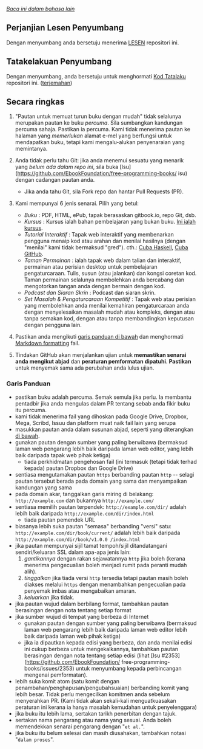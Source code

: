 *[Baca ini dalam bahasa lain](README.md#translations)*


## Perjanjian Lesen Penyumbang

Dengan menyumbang anda bersetuju menerima [LESEN](../LICENSE) repositori ini.


## Tatakelakuan Penyumbang

Dengan menyumbang, anda bersetuju untuk menghormati [Kod Tatalaku](CODE_OF_CONDUCT.md) repositori ini. ([terjemahan](README.md#translations))


## Secara ringkas

1. "Pautan untuk memuat turun buku dengan mudah" tidak selalunya merupakan pautan ke buku *percuma*. Sila sumbangkan kandungan percuma sahaja. Pastikan ia percuma. Kami tidak menerima pautan ke halaman yang *memerlukan* alamat e-mel yang berfungsi untuk mendapatkan buku, tetapi kami mengalu-alukan penyenaraian yang memintanya.

2. Anda tidak perlu tahu Git: jika anda menemui sesuatu yang menarik yang *belum ada dalam repo ini*, sila buka [Isu](https://github.com/EbookFoundation/free-programming-books/ isu) dengan cadangan pautan anda.
    - Jika anda tahu Git, sila Fork repo dan hantar Pull Requests (PR).

3. Kami mempunyai 6 jenis senarai. Pilih yang betul:

    - *Buku* : PDF, HTML, ePub, tapak berasaskan gitbook.io, repo Git, dsb.
    - *Kursus* : Kursus ialah bahan pembelajaran yang bukan buku. [Ini ialah kursus](http://ocw.mit.edu/courses/electrical-engineering-and-computer-science/6-006-introduction-to-algorithms-fall-2011/).
    - *Tutorial Interaktif* : Tapak web interaktif yang membenarkan pengguna menaip kod atau arahan dan menilai hasilnya (dengan "menilai" kami tidak bermaksud "gred"). cth.: [Cuba Haskell](http://tryhaskell.org), [Cuba GitHub](http://try.github.io).
    - *Taman Permainan* : ialah tapak web dalam talian dan interaktif, permainan atau perisian desktop untuk pembelajaran pengaturcaraan. Tulis, susun (atau jalankan) dan kongsi coretan kod. Taman permainan selalunya membolehkan anda bercabang dan mengotorkan tangan anda dengan bermain dengan kod.
    - *Podcast dan Siaran Skrin* : Podcast dan siaran skrin.
    - *Set Masalah & Pengaturcaraan Kompetitif* : Tapak web atau perisian yang membolehkan anda menilai kemahiran pengaturcaraan anda dengan menyelesaikan masalah mudah atau kompleks, dengan atau tanpa semakan kod, dengan atau tanpa membandingkan keputusan dengan pengguna lain.

4. Pastikan anda mengikuti [garis panduan di bawah](#guidelines) dan menghormati [Markdown formatting](#formatting) fail.

5. Tindakan GitHub akan menjalankan ujian untuk **memastikan senarai anda mengikut abjad** dan **peraturan pemformatan dipatuhi**. **Pastikan** untuk menyemak sama ada perubahan anda lulus ujian.


### Garis Panduan

- pastikan buku adalah percuma. Semak semula jika perlu. Ia membantu pentadbir jika anda mengulas dalam PR tentang sebab anda fikir buku itu percuma.
- kami tidak menerima fail yang dihoskan pada Google Drive, Dropbox, Mega, Scribd, Issuu dan platform muat naik fail lain yang serupa
- masukkan pautan anda dalam susunan abjad, seperti yang diterangkan [di bawah](#alphabetical-order).
- gunakan pautan dengan sumber yang paling berwibawa (bermaksud laman web pengarang lebih baik daripada laman web editor, yang lebih baik daripada tapak web pihak ketiga)
    - tiada perkhidmatan pengehosan fail (ini termasuk (tetapi tidak terhad kepada) pautan Dropbox dan Google Drive)
- sentiasa mengutamakan pautan `https` berbanding pautan `http` -- selagi pautan tersebut berada pada domain yang sama dan menyampaikan kandungan yang sama
- pada domain akar, tanggalkan garis miring di belakang: `http://example.com` dan bukannya `http://example.com/`
- sentiasa memilih pautan terpendek: `http://example.com/dir/` adalah lebih baik daripada `http://example.com/dir/index.html`
    - tiada pautan pemendek URL
- biasanya lebih suka pautan "semasa" berbanding "versi" satu: `http://example.com/dir/book/current/` adalah lebih baik daripada `http://example.com/dir/book/v1.0.0 /index.html`
- jika pautan mempunyai sijil tamat tempoh/sijil ditandatangani sendiri/keluaran SSL dalam apa-apa jenis lain:
    1. *gantikannya* dengan rakan sejawatannya `http` jika boleh (kerana menerima pengecualian boleh menjadi rumit pada peranti mudah alih).
    2. *tinggalkan* jika tiada versi `http` tersedia tetapi pautan masih boleh diakses melalui `https` dengan menambahkan pengecualian pada penyemak imbas atau mengabaikan amaran.
    3. *keluarkan* jika tidak.
- jika pautan wujud dalam berbilang format, tambahkan pautan berasingan dengan nota tentang setiap format
- jika sumber wujud di tempat yang berbeza di Internet
    - gunakan pautan dengan sumber yang paling berwibawa (bermaksud laman web pengarang lebih baik daripada laman web editor lebih baik daripada laman web pihak ketiga)
    - jika ia dipautkan kepada edisi yang berbeza, dan anda menilai edisi ini cukup berbeza untuk mengekalkannya, tambahkan pautan berasingan dengan nota tentang setiap edisi (lihat [Isu #2353](https://github.com/EbookFoundation/ free-programming-books/issues/2353) untuk menyumbang kepada perbincangan mengenai pemformatan).
- lebih suka komit atom (satu komit dengan penambahan/penghapusan/pengubahsuaian) berbanding komit yang lebih besar. Tidak perlu mengecilkan komitmen anda sebelum menyerahkan PR. (Kami tidak akan sekali-kali menguatkuasakan peraturan ini kerana ia hanya masalah kemudahan untuk penyelenggara)
- jika buku itu lebih lama, sertakan tarikh penerbitan dengan tajuk.
- sertakan nama pengarang atau nama yang sesuai. Anda boleh memendekkan senarai pengarang dengan "`et al.`".
- jika buku itu belum selesai dan masih diusahakan, tambahkan notasi "`dalam proses`".
